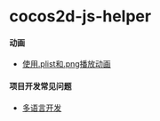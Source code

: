 # cocos2d-js-helper #

#### 动画
* [使用.plist和.png播放动画](https://github.com/LemonGG/cocos2d-js-helper/blob/master/Animation.md "使用.plist和.png播放动画")


#### 项目开发常见问题
* [多语言开发](https://github.com/LemonGG/cocos2d-js-helper/blob/master/Languages.md "多语言开发")